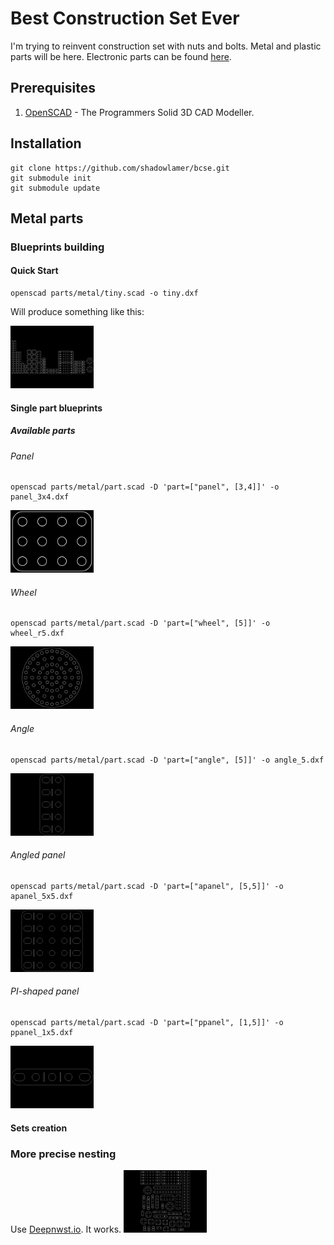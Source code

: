 # Best Construction Set Ever

I'm trying to reinvent construction set with nuts and bolts. Metal and plastic parts will be here. 
Electronic parts can be found [here](https://easyeda.com/shadowlamer/BCSE).

## Prerequisites

1. [OpenSCAD](http://www.openscad.org/) - The Programmers Solid 3D CAD Modeller. 

## Installation

```
git clone https://github.com/shadowlamer/bcse.git
git submodule init
git submodule update
```

## Metal parts

### Blueprints building

#### Quick Start

```
openscad parts/metal/tiny.scad -o tiny.dxf 
```

Will produce something like this:

<img src="https://raw.githubusercontent.com/shadowlamer/bcse/master/docs/images/tiny.png" height="100"/>

#### Single part blueprints

##### Available parts

###### Panel

```
openscad parts/metal/part.scad -D 'part=["panel", [3,4]]' -o panel_3x4.dxf 
```
<img src="https://raw.githubusercontent.com/shadowlamer/bcse/master/docs/images/panel_3x4.png" height="100"/>

###### Wheel

```
openscad parts/metal/part.scad -D 'part=["wheel", [5]]' -o wheel_r5.dxf 
```
<img src="https://raw.githubusercontent.com/shadowlamer/bcse/master/docs/images/wheel_r5.png" height="100"/>

###### Angle

```
openscad parts/metal/part.scad -D 'part=["angle", [5]]' -o angle_5.dxf 
```
<img src="https://raw.githubusercontent.com/shadowlamer/bcse/master/docs/images/angle_5.png" height="100"/>

###### Angled panel

```
openscad parts/metal/part.scad -D 'part=["apanel", [5,5]]' -o apanel_5x5.dxf 
```
<img src="https://raw.githubusercontent.com/shadowlamer/bcse/master/docs/images/apanel_5x5.png" height="100"/>

###### PI-shaped panel

```
openscad parts/metal/part.scad -D 'part=["ppanel", [1,5]]' -o ppanel_1x5.dxf 
```
<img src="https://raw.githubusercontent.com/shadowlamer/bcse/master/docs/images/ppanel_1x5.png" height="100"/>

#### Sets creation

### More precise nesting

Use [Deepnwst.io](https://deepnest.io/). It works.
<img src="https://raw.githubusercontent.com/shadowlamer/bcse/master/docs/images/tiny-nested.png" height="100"/>


